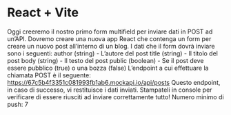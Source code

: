 # React + Vite
Oggi creeremo il nostro primo form multifield per inviare dati in POST ad un’API.
Dovremo creare una nuova app React che contenga un form per creare un nuovo post all’interno di un blog.
I dati che il form dovrà inviare sono i seguenti:
author (string) - L’autore del post
title (string) - Il titolo del post
body (string) - Il testo del post
public (boolean) - Se il post deve essere pubblico (true) o una bozza (false)
L’endpoint a cui effettuare la chiamata POST è il seguente: https://67c5b4f3351c081993fb1ab6.mockapi.io/api/posts
Questo endpoint, in caso di successo, vi restituisce i dati inviati. Stampateli in console per verificare di essere riusciti ad inviare correttamente tutto!
Numero minimo di push: 7
